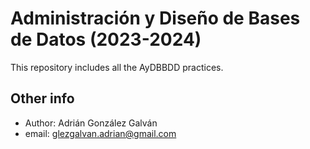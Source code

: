 # Administración y Diseño de Bases de Datos (2023-2024)
This repository includes all the AyDBBDD practices.
## Other info
- Author: Adrián González Galván
- email: glezgalvan.adrian@gmail.com